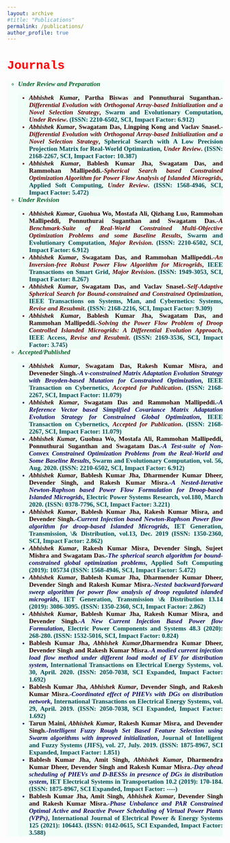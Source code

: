 ```yaml
---
layout: archive
#title: "Publications"
permalink: /publications/
author_profile: true
---
```

<h1 style="color:Red;font-family:courier"> <b>Journals</b></h1>
<ul style="font-size:15px;list-style-type:circle;background-color:rgba(210, 255, 232, 0.2); color:rgba(5, 95, 39, 1);text-align: justify;font-family:'Times New Roman', serif">
  <li> <b><em> Under Review and Preparation</em></b> </li>
      <ul style="list-style-type:disc;font-weight:bold;background-color:rgba(210, 255, 232, 0.2); color:rgba(98, 0, 0, 1);text-align: justify;font-family:'Times New Roman', serif">
        <li> <spam style="color:rgba(42, 0, 0, 1)"><em>Abhishek Kumar</em>, Partha Biswas and Ponnuthurai Suganthan</spam>.-<em>Differential Evolution with Orthogonal Array-based Initialization and a Novel Selection Strategy</em>, <spam style="color:rgba(0, 71, 77, 1)">Swarm and Evolutionary Computation,</spam> <spam style="color:rgba(95, 5, 5, 1)"><em>Under Review</em></spam>.  <spam style="color:rgba(0, 71, 77, 1)">(ISSN: 2210-6502, SCI, Impact Factor: 6.912)</spam> </li>
        <li> <spam style="color:rgba(42, 0, 0, 1)"><em>Abhishek Kumar</em>, Swagatam Das,  Lingping Kong and Vaclav Snasel</spam>.-<em>Differential Evolution with Orthogonal Array-based Initialization and a Novel Selection Strategy</em>, <spam style="color:rgba(0, 71, 77, 1)">Spherical Search with A Low Precision Projection Matrix for Real-World Optimization,</spam> <spam style="color:rgba(95, 5, 5, 1)"><em>Under Review</em></spam>.  <spam style="color:rgba(0, 71, 77, 1)">(ISSN: 2168-2267, SCI, Impact Factor: 10.387)</spam> </li>
        <li> <spam style="color:rgba(42, 0, 0, 1)"><em>Abhishek Kumar</em>, Bablesh Kumar Jha, Swagatam Das, and Rammohan Mallipeddi</spam>.-<em>Spherical Search based Constrained Optimization Algorithm for Power Flow Analysis of Islanded Microgrids</em>, <spam style="color:rgba(0, 71, 77, 1)">Applied Soft Computing,</spam> <spam style="color:rgba(95, 5, 5, 1)"><em>Under Review</em></spam>.  <spam style="color:rgba(0, 71, 77, 1)">(ISSN: 1568-4946, SCI, Impact Factor: 5.472)</spam> </li>
  </ul>

  <li>  <b><em> Under Revision </em></b> </li>
      <ul style="list-style-type:disc;font-weight:bold;background-color:rgba(210, 255, 232, 0.2); color:rgba(98, 0, 0, 1);text-align: justify;font-family:'Times New Roman', serif">
        <li> <spam style="color:rgba(42, 0, 0, 1)"><em>Abhishek Kumar</em>, Guohua Wo, Mostafa Ali, Qizhang Luo, Rammohan Mallipeddi, Ponnuthurai Suganthan and Swagatam Das</spam>.-<em>A Benchmark-Suite of Real-World Constrained Multi-Objective Optimization Problems and some Baseline Results</em>, <spam style="color:rgba(0, 71, 77, 1)">Swarm and Evolutionary Computation,</spam> <spam style="color:rgba(95, 5, 5, 1)"><em>Major Revision</em></spam>.  <spam style="color:rgba(0, 71, 77, 1)">(ISSN: 2210-6502, SCI, Impact Factor: 6.912)</spam> </li>
        <li> <spam style="color:rgba(42, 0, 0, 1)"><em>Abhishek Kumar</em>, Swagatam Das, and Rammohan Mallipeddi</spam>.-<em>An Inversion-free Robust Power Flow Algorithm for Microgrids</em>, <spam style="color:rgba(0, 71, 77, 1)">IEEE Transactions on Smart Grid,</spam> <spam style="color:rgba(95, 5, 5, 1)"><em>Major Revision</em></spam>.  <spam style="color:rgba(0, 71, 77, 1)">(ISSN: 1949-3053, SCI, Impact Factor: 8.267)</spam> </li>
        <li> <spam style="color:rgba(42, 0, 0, 1)"><em>Abhishek Kumar</em>, Swagatam Das, and Vaclav Snasel</spam>.-<em>Self-Adaptive Spherical Search for Bound-constrained  and Constrained Optimization</em>, <spam style="color:rgba(0, 71, 77, 1)">IEEE Transactions on Systems, Man, and Cybernetics: Systems,</spam> <spam style="color:rgba(95, 5, 5, 1)"><em>Revise and Resubmit</em></spam>.  <spam style="color:rgba(0, 71, 77, 1)">(ISSN: 2168-2216, SCI, Impact Factor: 9.309)</spam> </li>
        <li> <spam style="color:rgba(42, 0, 0, 1)"><em>Abhishek Kumar</em>, Bablesh Kumar Jha, Swagatam Das, and Rammohan Mallipeddi</spam>.-<em>Solving the Power Flow Problem of Droop Controlled Islanded Microgrids:  A Differential Evolution Approach</em>, <spam style="color:rgba(0, 71, 77, 1)">IEEE Access,</spam> <spam style="color:rgba(95, 5, 5, 1)"><em>Revise and Resubmit</em></spam>.  <spam style="color:rgba(0, 71, 77, 1)">(ISSN: 2169-3536, SCI, Impact Factor: 3.745)</spam> </li>
  </ul>
 
  <li> <b><em> Accepted/Published </em></b> </li>
    <ul style="list-style-type:disc;font-weight:bold;background-color:rgba(210, 255, 232, 0.2); color:rgba(17, 5, 95, 1);text-align: justify;font-family:'Times New Roman', serif">
      <li> <spam style="color:rgba(42, 0, 0, 1)"><em>Abhishek Kumar</em>, Swagatam Das, Rakesh Kumar Misra, and Deveneder Singh</spam>.-<em>A v-constrained Matrix Adaptation Evolution Strategy with Broyden-based Mutation for Constrained Optimization</em>, <spam style="color:rgba(0, 71, 77, 1)">IEEE Transaction on Cybernetics,</spam> <spam style="color:rgba(95, 5, 5, 1)"><em>Accepted for Publication</em></spam>.  <spam style="color:rgba(0, 71, 77, 1)">(ISSN: 2168-2267, SCI, Impact Factor: 11.079)</spam> </li>
      <li> <spam style="color:rgba(42, 0, 0, 1)"><em>Abhishek Kumar</em>, Swagatam Das and Rammohan Mallipeddi</spam>.-<em>A Reference Vector based Simplified Covariance Matrix Adaptation Evolution Strategy for Constrained Global Optimization</em>, <spam style="color:rgba(0, 71, 77, 1)">IEEE Transaction on Cybernetics,</spam> <spam style="color:rgba(95, 5, 5, 1)"><em>Accepted for Publication</em></spam>.  <spam style="color:rgba(0, 71, 77, 1)">(ISSN: 2168-2267, SCI, Impact Factor: 11.079)</spam> </li>
      <li> <spam style="color:rgba(42, 0, 0, 1)"><em>Abhishek Kumar</em>, Guohua Wo, Mostafa Ali, Rammohan Mallipeddi, Ponnuthurai Suganthan and Swagatam Das</spam>.-<em>A Test-suite of Non-Convex Constrained Optimization Problems from the Real-World and Some Baseline Results</em>, <spam style="color:rgba(0, 71, 77, 1)">Swarm and Evolutionary Computation,  vol. 56, Aug. 2020. (ISSN: 2210-6502, SCI, Impact Factor: 6.912)</spam> </li>
      <li> <spam style="color:rgba(42, 0, 0, 1)"><em>Abhishek Kumar</em>, Bablesh Kumar Jha, Dharmender Kumar Dheer, Devender Singh, and Rakesh Kumar Misra</spam>.-<em>A Nested-Iterative Newton-Raphson based Power Flow Formulation for Droop-based Islanded Microgrids</em>, <spam style="color:rgba(0, 71, 77, 1)">Electric Power Systems Research, vol.180, March 2020. (ISSN: 0378-7796, SCI, Impact Factor: 3.221)</spam> </li>  
      <li> <spam style="color:rgba(42, 0, 0, 1)"><em>Abhishek Kumar</em>, Bablesh Kumar Jha, Rakesh Kumar Misra, and Devender Singh</spam>.-<em>Current Injection based Newton-Raphson Power flow algorithm for droop-based Islanded Microgrids</em>, <spam style="color:rgba(0, 71, 77, 1)">IET Generation, Transmission, \& Distribution, vol.13, Dec. 2019 (ISSN: 1350-2360, SCI, Impact Factor: 2.862)</spam> </li>
      <li> <spam style="color:rgba(42, 0, 0, 1)"><em>Abhishek Kumar</em>, Rakesh Kumar Misra, Devender Singh, Sujeet Mishra and Swagatam Das</spam>.-<em>The spherical search algorithm for bound-constrained global optimization problems</em>, <spam style="color:rgba(0, 71, 77, 1)">Applied Soft Computing (2019): 105734 (ISSN: 1568-4946, SCI, Impact Factor: 5.472)</spam> </li> 
      <li> <spam style="color:rgba(42, 0, 0, 1)"><em>Abhishek Kumar</em>, Bablesh Kumar Jha, Dharmender Kumar Dheer, Devender Singh and Rakesh Kumar Misra</spam>.-<em>Nested backward/forward sweep algorithm for power flow analysis of droop regulated islanded microgrids</em>, <spam style="color:rgba(0, 71, 77, 1)">IET Generation, Transmission \& Distribution 13.14 (2019): 3086-3095. (ISSN: 1350-2360, SCI, Impact Factor: 2.862)</spam> </li>
      <li> <spam style="color:rgba(42, 0, 0, 1)"><em>Abhishek Kumar</em>, Bablesh Kumar Jha, Rakesh Kumar Misra, and Devender Singh</spam>.-<em>A New Current Injection Based Power flow Formulation</em>, <spam style="color:rgba(0, 71, 77, 1)">Electric Power Components and Systems 48.3 (2020): 268-280. (ISSN: 1532-5016, SCI, Impact Factor: 0.824)</spam> </li>
      <li> <spam style="color:rgba(42, 0, 0, 1)">Bablesh Kumar Jha, <em>Abhishek Kumar</em>,Dharmendra Kumar Dheer, Devender Singh and Rakesh Kumar Misra</spam>.-<em>A modied current injection load flow method under different load model of EV for distribution system</em>, <spam style="color:rgba(0, 71, 77, 1)">International Transactions on Electrical Energy Systems, vol. 30, April. 2020. (ISSN: 2050-7038, SCI Expanded, Impact Factor: 1.692)</spam> </li>
      <li> <spam style="color:rgba(42, 0, 0, 1)">Bablesh Kumar Jha, <em>Abhishek Kumar</em>, Devender Singh, and Rakesh Kumar Misra</spam>.-<em>Coordinated effect of PHEVs with DGs on distribution network</em>, <spam style="color:rgba(0, 71, 77, 1)">International Transactions on Electrical Energy Systems, vol. 29, April. 2019. (ISSN: 2050-7038, SCI Expanded, Impact Factor: 1.692)</spam> </li>
      <li> <spam style="color:rgba(42, 0, 0, 1)">Tarun Maini, <em>Abhishek Kumar</em>, Rakesh Kumar Misra, and Devender Singh</spam>.-<em>Intelligent Fuzzy Rough Set Based Feature Selection  using Swarm algorithms with improved initialization</em>, <spam style="color:rgba(0, 71, 77, 1)">Journal of Intelligent and Fuzzy Systems (JIFS), vol. 27, July. 2019. (ISSN: 1875-8967, SCI Expanded, Impact Factor: 1.851)</spam> </li>
      <li> <spam style="color:rgba(42, 0, 0, 1)">Bablesh Kumar Jha, Amit Singh, <em>Abhishek Kumar</em>, Dharmendra Kumar Dheer, Devender Singh and Rakesh Kumar Misra</spam>.-<em>Day ahead scheduling of PHEVs and D-BESSs in presence of DGs in distribution system</em>, <spam style="color:rgba(0, 71, 77, 1)">IET Electrical Systems in Transportation 10.2 (2019): 170-184. (ISSN: 1875-8967, SCI Expanded, Impact Factor: ----)</spam> </li>
      <li> <spam style="color:rgba(42, 0, 0, 1)">Bablesh Kumar Jha, Amit Singh, <em>Abhishek Kumar</em>, Devender Singh and Rakesh Kumar Misra</spam>.-<em>Phase Unbalance and PAR Constrained Optimal Active and Reactive Power Scheduling of Virtual Power Plants (VPPs)</em>, <spam style="color:rgba(0, 71, 77, 1)">International Journal of Electrical Power & Energy Systems 125 (2021): 106443. (ISSN: 0142-0615, SCI Expanded, Impact Factor: 3.588)</spam> </li>
    </ul>
</ul>






<style> div { background-color: rgba(210, 255, 232, 0.2); } <\style>
